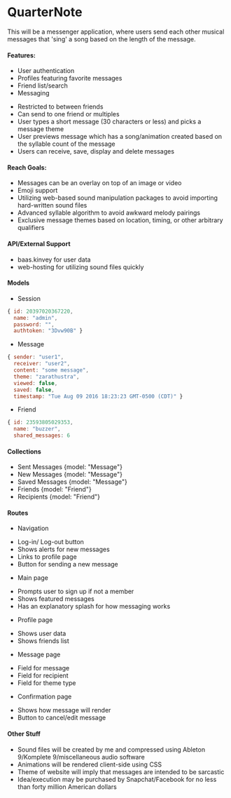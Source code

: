 # QuarterNote

This will be a messenger application, where users send each other musical messages that 'sing' a song based on the length of the message.

#### Features:
* User authentication
* Profiles featuring favorite messages
* Friend list/search
* Messaging
 - Restricted to between friends
 - Can send to one friend or multiples
 - User types a short message (30 characters or less) and picks a message theme
 - User previews message which has a song/animation created based on the syllable count of the message
 - Users can receive, save, display and delete messages

#### Reach Goals:
* Messages can be an overlay on top of an image or video
* Emoji support
* Utilizing web-based sound manipulation packages to avoid importing hard-written sound files
* Advanced syllable algorithm to avoid awkward melody pairings
* Exclusive message themes based on location, timing, or other arbitrary qualifiers

#### API/External Support
* baas.kinvey for user data
* web-hosting for utilizing sound files quickly

#### Models
* Session
```js
{ id: 20397020367220,
  name: "admin",
  password: "",
  authtoken: "3Dvw90B" }
```
* Message
```js
{ sender: "user1",
  receiver: "user2",
  content: "some message",
  theme: "zarathustra",
  viewed: false,
  saved: false,
  timestamp: "Tue Aug 09 2016 18:23:23 GMT-0500 (CDT)" }
```
* Friend
```js
{ id: 23593805029353,
  name: "buzzer",
  shared_messages: 6
```

#### Collections
* Sent Messages   {model: "Message"}
* New Messages    {model: "Message"}
* Saved Messages  {model: "Message"}
* Friends         {model: "Friend"}
* Recipients      {model: "Friend"}

#### Routes
* Navigation
 - Log-in/ Log-out button
 - Shows alerts for new messages
 - Links to profile page
 - Button for sending a new message
* Main page
 - Prompts user to sign up if not a member
 - Shows featured messages
 - Has an explanatory splash for how messaging works
* Profile page
 - Shows user data
 - Shows friends list
* Message page
 - Field for message
 - Field for recipient
 - Field for theme type
* Confirmation page
 - Shows how message will render
 - Button to cancel/edit message
 
#### Other Stuff
* Sound files will be created by me and compressed using Ableton 9/Komplete 9/miscellaneous audio software
* Animations will be rendered client-side using CSS
* Theme of website will imply that messages are intended to be sarcastic
* Idea/execution may be purchased by Snapchat/Facebook for no less than forty million American dollars
